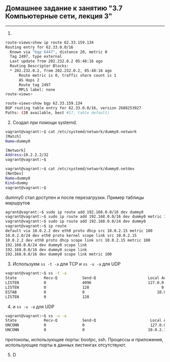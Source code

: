 Домашнее задание к занятию "3.7 Компьютерные сети, лекция 3"
----------------------------------------------------------
----------------------------------------------------------  
  
1. 
```bash
route-views>show ip route 62.33.159.134
Routing entry for 62.33.0.0/16
  Known via "bgp 6447", distance 20, metric 0
  Tag 2497, type external
  Last update from 202.232.0.2 05:48:16 ago
  Routing Descriptor Blocks:
  * 202.232.0.2, from 202.232.0.2, 05:48:16 ago
      Route metric is 0, traffic share count is 1
      AS Hops 2
      Route tag 2497
      MPLS label: none
route-views>
```
```bash
route-views>show bgp 62.33.159.134
BGP routing table entry for 62.33.0.0/16, version 2688253927
Paths: (20 available, best #17, table default)
```

2. Создал при помощи systemd.
```bash
vagrant@vagrant:~$ cat /etc/systemd/network/dummy0.network 
[Match]
Name=dummy0

[Network]
Address=10.2.2.2/32
vagrant@vagrant:~$ 
```

```bash
vagrant@vagrant:~$ cat /etc/systemd/network/dummy0.netdev 
[NetDev]
Name=dummy0
Kind=dummy
vagrant@vagrant:~$ 
```
dummy0 стал доступен и после перезагрузки. Пример таблицы маршрутов
```bash
agrant@vagrant:~$ sudo ip route add 192.168.0.0/16 dev dummy0
vagrant@vagrant:~$ sudo ip route add 192.168.0.0/16 dev dummy0 metric 100
vagrant@vagrant:~$ sudo ip route add 192.168.0.0/24 dev dummy0
vagrant@vagrant:~$ ip route
default via 10.0.2.2 dev eth0 proto dhcp src 10.0.2.15 metric 100 
10.0.2.0/24 dev eth0 proto kernel scope link src 10.0.2.15 
10.0.2.2 dev eth0 proto dhcp scope link src 10.0.2.15 metric 100 
192.168.0.0/24 dev dummy0 scope link 
192.168.0.0/16 dev dummy0 scope link 
192.168.0.0/16 dev dummy0 scope link metric 100 
```

3. Используем `ss -t -a` для TCP и `ss -u -a` для UDP
```bash
vagrant@vagrant:~$ ss -t -a
State            Recv-Q           Send-Q                       Local Address:Port                         Peer Address:Port            Process
LISTEN           0                4096                         127.0.0.53%lo:domain                            0.0.0.0:*
LISTEN           0                128                                0.0.0.0:ssh                               0.0.0.0:*
ESTAB            0                0                                10.0.2.15:ssh                              10.0.2.2:37740
LISTEN           0                128                                   [::]:ssh                                  [::]:*
```
4. и `ss -u -a` для UDP
```bash
vagrant@vagrant:~$ ss -u -a
State            Recv-Q           Send-Q                        Local Address:Port                         Peer Address:Port           Process
UNCONN           0                0                             127.0.0.53%lo:domain                            0.0.0.0:*
UNCONN           0                0                            10.0.2.15%eth0:bootpc                            0.0.0.0:*
```
протоколы, использующие порты: bootpc, ssh. Процессы и приложения, использующие порты в данных листингax отсутствуют.

5. D
